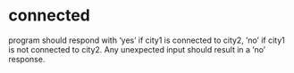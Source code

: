 # connected
program should respond with ‘yes’ if city1 is connected to city2, ’no’ if city1 is not connected to city2. Any unexpected input should result in a ’no’ response.
